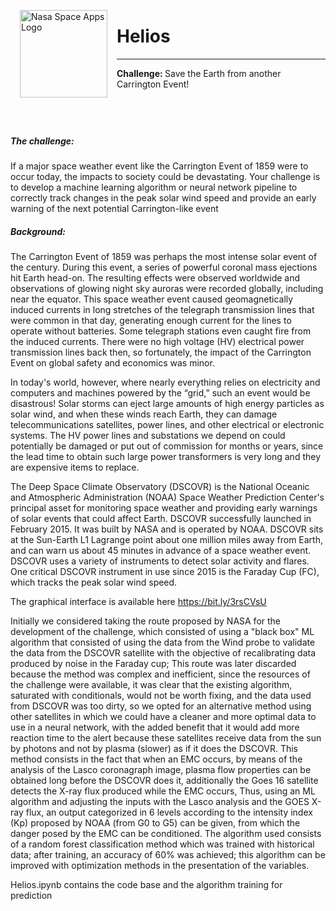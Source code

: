 <p><img alt="Nasa Space Apps Logo" width="140" height="140" src="https://www.nasa.gov/wp-content/uploads/2021/07/space_apps_003.png" align="left" hspace="15px" ></p>


<h1>Helios</h1>

----
<p> <b>Challenge: </b>Save the Earth from another Carrington Event!</p>
<div align="right">
<font size=3>
 <br><br>
  
</font>
</div>


<h5><b>The challenge: </b></h5>If a major space weather event like the Carrington Event of 1859 were to occur today, the impacts to society could be devastating. Your challenge is to develop a machine learning algorithm or neural network pipeline to correctly track changes in the peak solar wind speed and provide an early warning of the next potential Carrington-like event

<h5><b>Background: </b></h5>
The Carrington Event of 1859 was perhaps the most intense solar event of the century. During this event, a series of powerful coronal mass ejections hit Earth head-on. The resulting effects were observed worldwide and observations of glowing night sky auroras were recorded globally, including near the equator. This space weather event caused geomagnetically induced currents in long stretches of the telegraph transmission lines that were common in that day, generating enough current for the lines to operate without batteries. Some telegraph stations even caught fire from the induced currents. There were no high voltage (HV) electrical power transmission lines back then, so fortunately, the impact of the Carrington Event on global safety and economics was minor.

In today's world, however, where nearly everything relies on electricity and computers and machines powered by the “grid,” such an event would be disastrous! Solar storms can eject large amounts of high energy particles as solar wind, and when these winds reach Earth, they can damage telecommunications satellites, power lines, and other electrical or electronic systems. The HV power lines and substations we depend on could potentially be damaged or put out of commission for months or years, since the lead time to obtain such large power transformers is very long and they are expensive items to replace.

The Deep Space Climate Observatory (DSCOVR) is the National Oceanic and Atmospheric Administration (NOAA) Space Weather Prediction Center's principal asset for monitoring space weather and providing early warnings of solar events that could affect Earth. DSCOVR successfully launched in February 2015. It was built by NASA and is operated by NOAA. DSCOVR sits at the Sun-Earth L1 Lagrange point about one million miles away from Earth, and can warn us about 45 minutes in advance of a space weather event. DSCOVR uses a variety of instruments to detect solar activity and flares. One critical DSCOVR instrument in use since 2015 is the Faraday Cup (FC), which tracks the peak solar wind speed.

The graphical interface is available here  https://bit.ly/3rsCVsU 

Initially we considered taking the route proposed by NASA for the development of the challenge, which consisted of using a "black box" ML algorithm that consisted of using the data from the Wind probe to validate the data from the DSCOVR satellite with the objective of recalibrating data produced by noise in the Faraday cup; This route was later discarded because the method was complex and inefficient, since the resources of the challenge were available, it was clear that the existing algorithm, saturated with conditionals, would not be worth fixing, and the data used from DSCOVR was too dirty, so we opted for an alternative method using other satellites in which we could have a cleaner and more optimal data to use in a neural network, with the added benefit that it would add more reaction time to the alert because these satellites receive data from the sun by photons and not by plasma (slower) as if it does the DSCOVR. This method consists in the fact that when an EMC occurs, by means of the analysis of the Lasco coronagraph image, plasma flow properties can be obtained long before the DSCOVR does it, additionally the Goes 16 satellite detects the X-ray flux produced while the EMC occurs, Thus, using an ML algorithm and adjusting the inputs with the Lasco analysis and the GOES X-ray flux, an output categorized in 6 levels according to the intensity index (Kp) proposed by NOAA (from G0 to G5) can be given, from which the danger posed by the EMC can be conditioned.
The algorithm used consists of a random forest classification method which was trained with historical data; after training, an accuracy of 60% was achieved; this algorithm can be improved with optimization methods in the presentation of the variables.

Helios.ipynb contains the code base and the algorithm training for prediction


